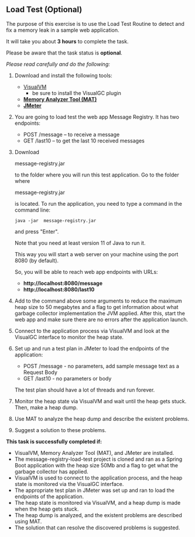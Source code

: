 ## Load Test (Optional)

The purpose of this exercise is to use the Load Test Routine to detect and fix a memory leak in a sample web application.

It will take you about **3 hours** to complete the task.

Please be aware that the task status is **optional**.

*Please read carefully and do the following:*

1. Download and install the following tools:

   - [VisualVM](https://visualvm.github.io/)
     - be sure to install the VisualGC plugin
   - **[Memory Analyzer Tool (MAT)](https://www.eclipse.org/mat/)**
   - **[JMeter](https://jmeter.apache.org/)**

2. You are going to load test the web app Message Registry. It has two endpoints:

   - POST /message – to receive a message
   - GET /last10 – to get the last 10 received messages

3. Download

    

   message-registry.jar

    

   to the folder where you will run this test application. Go to the folder where

    

   message-registry.jar

    

   is located. To run the application, you need to type a command in the command line:

   ```
   java -jar  message-registry.jar
   ```

   and press "Enter".

   Note that you need at least version 11 of Java to run it.

   This way you will start a web server on your machine using the port 8080 (by default).

   So, you will be able to reach web app endpoints with URLs:

   - **http://localhost:8080/message**
   - **http://localhost:8080/last10**

4. Add to the command above some arguments to reduce the maximum heap size to 50 megabytes and a flag to get information about what garbage collector implementation the JVM applied. After this, start the web app and make sure there are no errors after the application launch.

5. Connect to the application process via VisualVM and look at the VisualGC interface to monitor the heap state.

6. Set up and run a test plan in JMeter to load the endpoints of the application:

   - POST /message - no parameters, add sample message text as a Request Body
   - GET /last10 - no parameters or body

   The test plan should have a lot of threads and run forever.

7. Monitor the heap state via VisualVM and wait until the heap gets stuck. Then, make a heap dump.

8. Use MAT to analyze the heap dump and describe the existent problems.

9. Suggest a solution to these problems.

**This task is successfully completed if:**

- VisualVM, Memory Analyzer Tool (MAT), and JMeter are installed.
- The message-registry-load-test project is cloned and ran as a Spring Boot application with the heap size 50Mb and a flag to get what the garbage collector has applied.
- VisualVM is used to connect to the application process, and the heap state is monitored via the VisualGC interface.
- The appropriate test plan in JMeter was set up and ran to load the endpoints of the application.
- The heap state is monitored via VisualVM, and a heap dump is made when the heap gets stuck.
- The heap dump is analyzed, and the existent problems are described using MAT.
- The solution that can resolve the discovered problems is suggested.